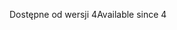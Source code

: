 <span data-ttu-id="4cd12-101">Dostępne od wersji 4</span><span class="sxs-lookup"><span data-stu-id="4cd12-101">Available since 4</span></span>